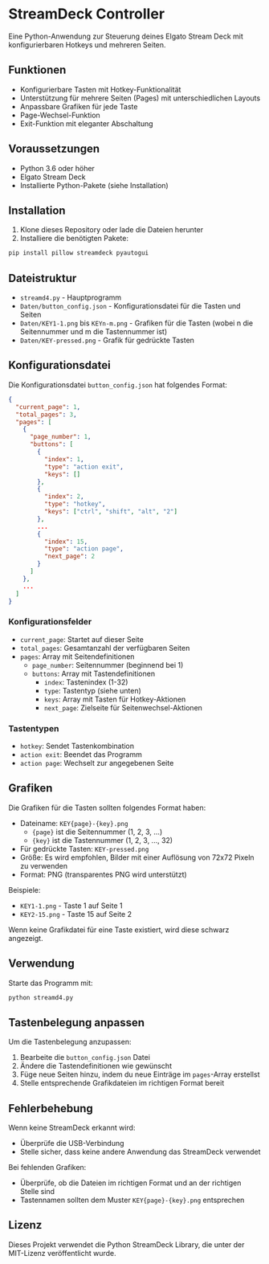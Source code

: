 # StreamDeck Controller

Eine Python-Anwendung zur Steuerung deines Elgato Stream Deck mit konfigurierbaren Hotkeys und mehreren Seiten.

## Funktionen

- Konfigurierbare Tasten mit Hotkey-Funktionalität
- Unterstützung für mehrere Seiten (Pages) mit unterschiedlichen Layouts
- Anpassbare Grafiken für jede Taste
- Page-Wechsel-Funktion
- Exit-Funktion mit eleganter Abschaltung

## Voraussetzungen

- Python 3.6 oder höher
- Elgato Stream Deck
- Installierte Python-Pakete (siehe Installation)

## Installation

1. Klone dieses Repository oder lade die Dateien herunter
2. Installiere die benötigten Pakete:

```bash
pip install pillow streamdeck pyautogui
```

## Dateistruktur

- `streamd4.py` - Hauptprogramm
- `Daten/button_config.json` - Konfigurationsdatei für die Tasten und Seiten
- `Daten/KEY1-1.png` bis `KEYn-m.png` - Grafiken für die Tasten (wobei n die Seitennummer und m die Tastennummer ist)
- `Daten/KEY-pressed.png` - Grafik für gedrückte Tasten

## Konfigurationsdatei

Die Konfigurationsdatei `button_config.json` hat folgendes Format:

```json
{
  "current_page": 1,
  "total_pages": 3,
  "pages": [
    {
      "page_number": 1,
      "buttons": [
        {
          "index": 1,
          "type": "action exit",
          "keys": []
        },
        {
          "index": 2,
          "type": "hotkey",
          "keys": ["ctrl", "shift", "alt", "2"]
        },
        ...
        {
          "index": 15,
          "type": "action page",
          "next_page": 2
        }
      ]
    },
    ...
  ]
}
```

### Konfigurationsfelder

- `current_page`: Startet auf dieser Seite
- `total_pages`: Gesamtanzahl der verfügbaren Seiten
- `pages`: Array mit Seitendefinitionen
  - `page_number`: Seitennummer (beginnend bei 1)
  - `buttons`: Array mit Tastendefinitionen
    - `index`: Tastenindex (1-32)
    - `type`: Tastentyp (siehe unten)
    - `keys`: Array mit Tasten für Hotkey-Aktionen
    - `next_page`: Zielseite für Seitenwechsel-Aktionen

### Tastentypen

- `hotkey`: Sendet Tastenkombination
- `action exit`: Beendet das Programm
- `action page`: Wechselt zur angegebenen Seite

## Grafiken

Die Grafiken für die Tasten sollten folgendes Format haben:

- Dateiname: `KEY{page}-{key}.png`
  - `{page}` ist die Seitennummer (1, 2, 3, ...)
  - `{key}` ist die Tastennummer (1, 2, 3, ..., 32)
- Für gedrückte Tasten: `KEY-pressed.png`
- Größe: Es wird empfohlen, Bilder mit einer Auflösung von 72x72 Pixeln zu verwenden
- Format: PNG (transparentes PNG wird unterstützt)

Beispiele:
- `KEY1-1.png` - Taste 1 auf Seite 1
- `KEY2-15.png` - Taste 15 auf Seite 2

Wenn keine Grafikdatei für eine Taste existiert, wird diese schwarz angezeigt.

## Verwendung

Starte das Programm mit:

```bash
python streamd4.py
```

## Tastenbelegung anpassen

Um die Tastenbelegung anzupassen:

1. Bearbeite die `button_config.json` Datei
2. Ändere die Tastendefinitionen wie gewünscht
3. Füge neue Seiten hinzu, indem du neue Einträge im `pages`-Array erstellst
4. Stelle entsprechende Grafikdateien im richtigen Format bereit

## Fehlerbehebung

Wenn keine StreamDeck erkannt wird:
- Überprüfe die USB-Verbindung
- Stelle sicher, dass keine andere Anwendung das StreamDeck verwendet

Bei fehlenden Grafiken:
- Überprüfe, ob die Dateien im richtigen Format und an der richtigen Stelle sind
- Tastennamen sollten dem Muster `KEY{page}-{key}.png` entsprechen

## Lizenz

Dieses Projekt verwendet die Python StreamDeck Library, die unter der MIT-Lizenz veröffentlicht wurde. 